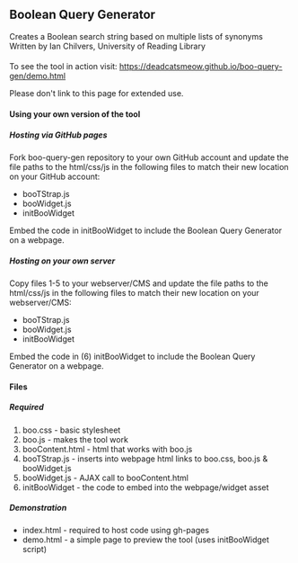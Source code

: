 ## Boolean Query Generator
Creates a Boolean search string based on multiple lists of synonyms  
Written by Ian Chilvers, University of Reading Library

####
To see the tool in action visit: https://deadcatsmeow.github.io/boo-query-gen/demo.html

Please don't link to this page for extended use.

#### Using your own version of the tool
##### Hosting via GitHub pages
Fork boo-query-gen repository to your own GitHub account and update the file paths to the html/css/js in the following files to match their new location on your GitHub account:
*  booTStrap.js
*  booWidget.js
*  initBooWidget

Embed the code in initBooWidget to include the Boolean Query Generator on a webpage.

##### Hosting on your own server
Copy files 1-5 to your webserver/CMS and update the file paths to the html/css/js in the following files to match their new location on your webserver/CMS:
*  booTStrap.js
*  booWidget.js
*  initBooWidget

Embed the code in (6) initBooWidget to include the Boolean Query Generator on a webpage.

#### Files
##### Required
1.  boo.css - basic stylesheet
2.  boo.js - makes the tool work
3.  booContent.html - html that works with boo.js
4.  booTStrap.js - inserts into webpage html links to boo.css, boo.js & booWidget.js
5.  booWidget.js - AJAX call to booContent.html
6.  initBooWidget - the code to embed into the webpage/widget asset

##### Demonstration
*  index.html - required to host code using gh-pages
*  demo.html - a simple page to preview the tool (uses initBooWidget script)
